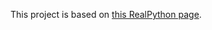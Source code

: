 This project is based on [this RealPython page](https://realpython.com/test-driven-development-of-a-django-restful-api/).